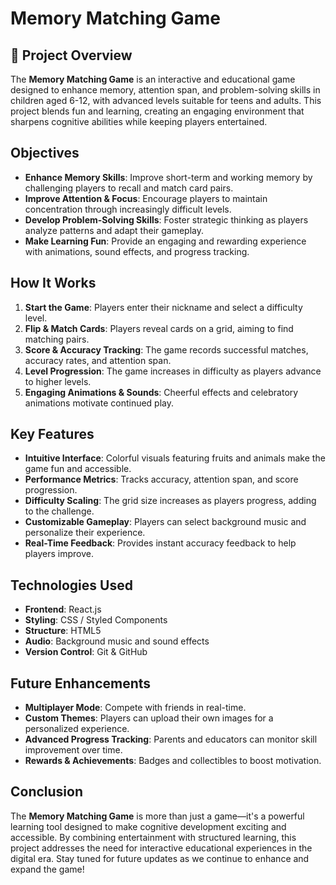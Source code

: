 # Memory Matching Game

## 📌 Project Overview
The **Memory Matching Game** is an interactive and educational game designed to enhance memory, attention span, and problem-solving skills in children aged 6-12, with advanced levels suitable for teens and adults. This project blends fun and learning, creating an engaging environment that sharpens cognitive abilities while keeping players entertained.

## Objectives
- **Enhance Memory Skills**: Improve short-term and working memory by challenging players to recall and match card pairs.
- **Improve Attention & Focus**: Encourage players to maintain concentration through increasingly difficult levels.
- **Develop Problem-Solving Skills**: Foster strategic thinking as players analyze patterns and adapt their gameplay.
- **Make Learning Fun**: Provide an engaging and rewarding experience with animations, sound effects, and progress tracking.

##  How It Works
1. **Start the Game**: Players enter their nickname and select a difficulty level.
2. **Flip & Match Cards**: Players reveal cards on a grid, aiming to find matching pairs.
3. **Score & Accuracy Tracking**: The game records successful matches, accuracy rates, and attention span.
4. **Level Progression**: The game increases in difficulty as players advance to higher levels.
5. **Engaging Animations & Sounds**: Cheerful effects and celebratory animations motivate continued play.

##  Key Features
- **Intuitive Interface**: Colorful visuals featuring fruits and animals make the game fun and accessible.
- **Performance Metrics**: Tracks accuracy, attention span, and score progression.
- **Difficulty Scaling**: The grid size increases as players progress, adding to the challenge.
- **Customizable Gameplay**: Players can select background music and personalize their experience.
- **Real-Time Feedback**: Provides instant accuracy feedback to help players improve.

## Technologies Used
- **Frontend**: React.js 
- **Styling**: CSS / Styled Components
- **Structure**: HTML5
- **Audio**: Background music and sound effects
- **Version Control**: Git & GitHub

## Future Enhancements
- **Multiplayer Mode**: Compete with friends in real-time.
- **Custom Themes**: Players can upload their own images for a personalized experience.
- **Advanced Progress Tracking**: Parents and educators can monitor skill improvement over time.
- **Rewards & Achievements**: Badges and collectibles to boost motivation.



## Conclusion
The **Memory Matching Game** is more than just a game—it's a powerful learning tool designed to make cognitive development exciting and accessible. By combining entertainment with structured learning, this project addresses the need for interactive educational experiences in the digital era. Stay tuned for future updates as we continue to enhance and expand the game!
